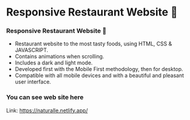 # Responsive Restaurant Website :spaghetti:
###  Responsive Restaurant Website :eggplant:

- Restaurant website to the most tasty foods, using HTML, CSS & JAVASCRIPT.
- Contains animations when scrolling.
- Includes a dark and light mode.
- Developed first with the Mobile First methodology, then for desktop.
- Compatible with all mobile devices and with a beautiful and pleasant user interface.


### You can see web site here
Link: https://naturalle.netlify.app/

